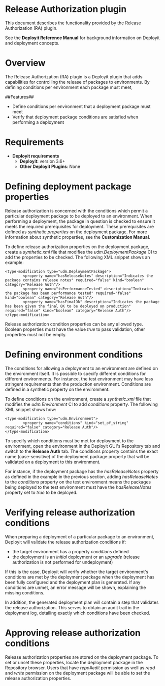 # Release Authorization plugin #

This document describes the functionality provided by the Release Authorization (RA) plugin.

See the **Deployit Reference Manual** for background information on Deployit and deployment concepts.

# Overview #

The Release Authorization (RA) plugin is a Deployit plugin that adds capabilities for controlling the release of packages to environments. By defining conditions per environment each package must meet, 

##Features##

* Define conditions per environment that a deployment package must meet
* Verify that deployment package conditions are satisfied when performing a deployment

# Requirements #

* **Deployit requirements**
	* **Deployit**: version 3.6+
	* **Other Deployit Plugins**: None

# Defining deployment package properties #

Release authorization is concerned with the conditions which permit a particular deployment package to be deployed to an environment. When performing a deployment, the package in question is checked to ensure it meets the required prerequisites for deployment. These prerequisites are defined as _synthetic properties_ on the deployment package. For more information about synthetic properties, see the **Customization Manual**.

To define release authorization properties on the deployment package, create a _synthetic.xml_ file that modifies the _udm.DeploymentPackage_ CI to add the properties to be checked. The following XML snippet shows an example:

	<type-modification type="udm.DeploymentPackage">
	        <property name="hasReleaseNotes" description="Indicates the package contains release notes" required="false" kind="boolean" category="Release Auth"/>
	        <property name="isPerformanceTested" description="Indicates the package has been performance tested" required="false" kind="boolean" category="Release Auth"/>
	        <property name="hasFinalOk" description="Indicates the package has been given the final OK to be deployed on production" required="false" kind="boolean" category="Release Auth"/>
	</type-modification>

Release authorization condition properties can be any allowed type. Boolean properties must have the value _true_ to pass validation, other properties must not be empty.

# Defining environment conditions #

The conditions for allowing a deployment to an environment are defined on the environment itself. It is possible to specify different conditions for different environments. For instance, the test environment may have less stringent requirements than the production environment. Conditions are defined in a synthetic property on the environment.

To define conditions on the environment, create a _synthetic.xml_ file that modifies the _udm.Environment_ CI to add _conditions_ property. The following XML snippet shows how:

	<type-modification type="udm.Environment">
	        <property name="conditions" kind="set_of_string" required="false" category="Release Auth"/>
	</type-modification>

To specify which conditions must be met for deployment to the environment, open the environment in the Deployit GUI's Repository tab and switch to the **Release Auth** tab. The conditions property contains the exact name (case-sensitive) of the deployment package property that will be validated on a deployment to this environment.

For instance, if the deployment package has the _hasReleaseNotes_ property as defined in the example in the previous section, adding _hasReleaseNotes_ to the _conditions_ property on the test environment means the packages being deployed to the test environment must have the _hasReleaseNotes_ property set to _true_ to be deployed.

# Verifying release authorization conditions #

When preparing a deployment of a particular package to an environment, Deployit will validate the release authorization conditions if:

* the target environment has a property _conditions_ defined
* the deployment is an _initial_ deployment or an _upgrade_ (release authorization is not performed for undeployment)

If this is the case, Deployit will verify whether the target environment's conditions are met by the deployment package when the deployment has been fully configured and the deployment plan is generated. If any conditions are unmet, an error message will be shown, explaining the missing conditions.

In addition, the generated deployment plan will contain a step that validates the release authorization. This serves to obtain an audit trail in the deployment log, detailing exactly which conditions have been checked.

# Approving release authorization conditions #

Release authorization properties are stored on the deployment package. To set or unset these properties, locate the deployment package in the Repository browser. Users that have _repo#edit_ permission as well as _read_ and _write_ permission on the deployment package will be able to set the release authorization properties.
